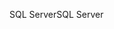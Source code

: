 <span data-ttu-id="99c94-101">SQL Server</span><span class="sxs-lookup"><span data-stu-id="99c94-101">SQL Server</span></span>